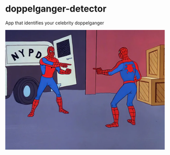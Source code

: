 # doppelganger-detector
App that identifies your celebrity doppelganger

![alt text](readme_image.png)
